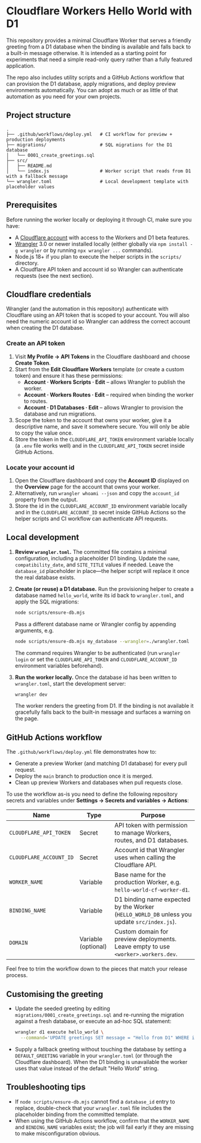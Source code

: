 # Cloudflare Workers Hello World with D1

This repository provides a minimal Cloudflare Worker that serves a friendly greeting from a D1 database when the binding is
available and falls back to a built-in message otherwise. It is intended as a starting point for experiments that need a simple
read-only query rather than a fully featured application.

The repo also includes utility scripts and a GitHub Actions workflow that can provision the D1 database, apply migrations, and
deploy preview environments automatically. You can adopt as much or as little of that automation as you need for your own
projects.

## Project structure

```
.
├── .github/workflows/deploy.yml   # CI workflow for preview + production deployments
├── migrations/                    # SQL migrations for the D1 database
│   └── 0001_create_greetings.sql
├── src/
│   ├── README.md
│   └── index.js                   # Worker script that reads from D1 with a fallback message
└── wrangler.toml                  # Local development template with placeholder values
```

## Prerequisites

Before running the worker locally or deploying it through CI, make sure you have:

- A [Cloudflare account](https://dash.cloudflare.com/) with access to the Workers and D1 beta features.
- [Wrangler](https://developers.cloudflare.com/workers/wrangler/install-and-update/) 3.0 or newer installed locally (either
  globally via `npm install -g wrangler` or by running `npx wrangler ...` commands).
- Node.js 18+ if you plan to execute the helper scripts in the `scripts/` directory.
- A Cloudflare API token and account id so Wrangler can authenticate requests (see the next section).

## Cloudflare credentials

Wrangler (and the automation in this repository) authenticate with Cloudflare using an API token that is scoped to your
account. You will also need the numeric account id so Wrangler can address the correct account when creating the D1 database.

### Create an API token

1. Visit **My Profile → API Tokens** in the Cloudflare dashboard and choose **Create Token**.
2. Start from the **Edit Cloudflare Workers** template (or create a custom token) and ensure it has these permissions:
   - **Account · Workers Scripts · Edit** – allows Wrangler to publish the worker.
   - **Account · Workers Routes · Edit** – required when binding the worker to routes.
   - **Account · D1 Databases · Edit** – allows Wrangler to provision the database and run migrations.
3. Scope the token to the account that owns your worker, give it a descriptive name, and save it somewhere secure. You will only
   be able to copy the value once.
4. Store the token in the `CLOUDFLARE_API_TOKEN` environment variable locally (a `.env` file works well) and in the
   `CLOUDFLARE_API_TOKEN` secret inside GitHub Actions.

### Locate your account id

1. Open the Cloudflare dashboard and copy the **Account ID** displayed on the **Overview** page for the account that owns your
   worker.
2. Alternatively, run `wrangler whoami --json` and copy the `account_id` property from the output.
3. Store the id in the `CLOUDFLARE_ACCOUNT_ID` environment variable locally and in the `CLOUDFLARE_ACCOUNT_ID` secret inside GitHub
   Actions so the helper scripts and CI workflow can authenticate API requests.

## Local development

1. **Review `wrangler.toml`.** The committed file contains a minimal configuration, including a placeholder D1 binding. Update the
   `name`, `compatibility_date`, and `SITE_TITLE` values if needed. Leave the `database_id` placeholder in place—the helper script
   will replace it once the real database exists.
2. **Create (or reuse) a D1 database.** Run the provisioning helper to create a database named `hello_world`, write its id back to
   `wrangler.toml`, and apply the SQL migrations:

   ```bash
   node scripts/ensure-db.mjs
   ```

   Pass a different database name or Wrangler config by appending arguments, e.g.

   ```bash
   node scripts/ensure-db.mjs my_database --wrangler=./wrangler.toml
   ```

   The command requires Wrangler to be authenticated (run `wrangler login` or set the `CLOUDFLARE_API_TOKEN` and
   `CLOUDFLARE_ACCOUNT_ID` environment variables beforehand).
3. **Run the worker locally.** Once the database id has been written to `wrangler.toml`, start the development server:

   ```bash
   wrangler dev
   ```

   The worker renders the greeting from D1. If the binding is not available it gracefully falls back to the built-in message and
   surfaces a warning on the page.

## GitHub Actions workflow

The `.github/workflows/deploy.yml` file demonstrates how to:

- Generate a preview Worker (and matching D1 database) for every pull request.
- Deploy the `main` branch to production once it is merged.
- Clean up preview Workers and databases when pull requests close.

To use the workflow as-is you need to define the following repository secrets and variables under
**Settings → Secrets and variables → Actions**:

| Name | Type | Purpose |
| --- | --- | --- |
| `CLOUDFLARE_API_TOKEN` | Secret | API token with permission to manage Workers, routes, and D1 databases. |
| `CLOUDFLARE_ACCOUNT_ID` | Secret | Account id that Wrangler uses when calling the Cloudflare API. |
| `WORKER_NAME` | Variable | Base name for the production Worker, e.g. `hello-world-cf-worker-d1`. |
| `BINDING_NAME` | Variable | D1 binding name expected by the Worker (`HELLO_WORLD_DB` unless you update `src/index.js`). |
| `DOMAIN` | Variable (optional) | Custom domain for preview deployments. Leave empty to use `<worker>.workers.dev`. |

Feel free to trim the workflow down to the pieces that match your release process.

## Customising the greeting

- Update the seeded greeting by editing `migrations/0001_create_greetings.sql` and re-running the migration against a fresh
  database, or execute an ad-hoc SQL statement:

  ```bash
  wrangler d1 execute hello_world \
    --command='UPDATE greetings SET message = "Hello from D1" WHERE id = 1;' --remote
  ```

- Supply a fallback greeting without touching the database by setting a `DEFAULT_GREETING` variable in your `wrangler.toml` (or
  through the Cloudflare dashboard). When the D1 binding is unavailable the worker uses that value instead of the default
  "Hello World" string.

## Troubleshooting tips

- If `node scripts/ensure-db.mjs` cannot find a `database_id` entry to replace, double-check that your `wrangler.toml` file
  includes the placeholder binding from the committed template.
- When using the GitHub Actions workflow, confirm that the `WORKER_NAME` and `BINDING_NAME` variables exist; the job will fail
  early if they are missing to make misconfiguration obvious.

